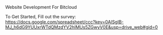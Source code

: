 Website Development For Bitcloud

To Get Started, Fill out the survey: https://docs.google.com/spreadsheet/ccc?key=0AlSgIB-MJ_h6dG9YUUxrWTdQMzdYV2hIMUs5ZGwyV0E&usp=drive_web#gid=0

